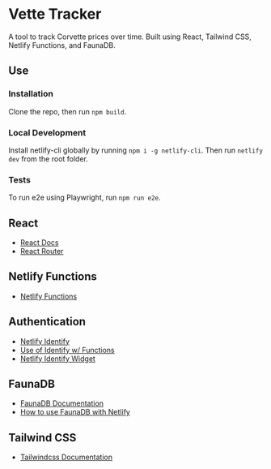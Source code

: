 # Vette Tracker

A tool to track Corvette prices over time. Built using React, Tailwind CSS, Netlify Functions, and FaunaDB.

## Use

### Installation

Clone the repo, then run `npm build`.

### Local Development

Install netlify-cli globally by running `npm i -g netlify-cli`. Then run `netlify dev` from the root folder.

### Tests

To run e2e using Playwright, run `npm run e2e`.

## React

- [React Docs](https://reactjs.org/)
- [React Router](https://reactrouter.com/)

## Netlify Functions

- [Netlify Functions](https://www.netlify.com/products/functions/)

## Authentication

- [Netlify Identify](https://docs.netlify.com/visitor-access/identity/)
- [Use of Identify w/ Functions](https://docs.netlify.com/functions/functions-and-identity/#access-identity-info-via-clientcontext)
- [Netlify Identify Widget](https://github.com/netlify/netlify-identity-widget)

## FaunaDB

- [FaunaDB Documentation](https://docs.fauna.com/fauna/current/start/cloud)
- [How to use FaunaDB with Netlify](https://docs.fauna.com/fauna/current/integrations/netlify.html)

## Tailwind CSS

- [Tailwindcss Documentation](https://tailwindcss.com/docs)
